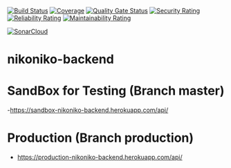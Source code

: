 [![Build Status](https://travis-ci.org/nikoniko-team/nikoniko-backend.svg?branch=master)](https://travis-ci.org/nikoniko-team/nikoniko-backend)
[![Coverage](https://codecov.io/gh/nikoniko-team/nikoniko-backend/branch/master/graph/badge.svg)](https://codecov.io/gh/nikoniko-team/nikoniko-backend)
[![Quality Gate Status](https://sonarcloud.io/api/project_badges/measure?project=nikoniko-team_nikoniko-backend&metric=alert_status)](https://sonarcloud.io/dashboard?id=nikoniko-team_nikoniko-backend)
[![Security Rating](https://sonarcloud.io/api/project_badges/measure?project=nikoniko-team_nikoniko-backend&metric=security_rating)](https://sonarcloud.io/dashboard?id=nikoniko-team_nikoniko-backend)
[![Reliability Rating](https://sonarcloud.io/api/project_badges/measure?project=nikoniko-team_nikoniko-backend&metric=reliability_rating)](https://sonarcloud.io/dashboard?id=nikoniko-team_nikoniko-backend)
[![Maintainability Rating](https://sonarcloud.io/api/project_badges/measure?project=nikoniko-team_nikoniko-backend&metric=sqale_rating)](https://sonarcloud.io/dashboard?id=nikoniko-team_nikoniko-backend)

[![SonarCloud](https://sonarcloud.io/images/project_badges/sonarcloud-white.svg)](https://sonarcloud.io/dashboard?id=nikoniko-team_nikoniko-backend)

# nikoniko-backend

# SandBox for Testing (Branch master)
-https://sandbox-nikoniko-backend.herokuapp.com/api/

# Production (Branch production)
- https://production-nikoniko-backend.herokuapp.com/api/
